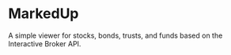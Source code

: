 # MarkedUp
A simple viewer for stocks, bonds, trusts, and funds based on the Interactive Broker API.
